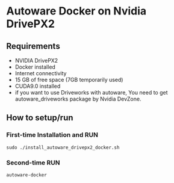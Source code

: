 # Autoware Docker on Nvidia DrivePX2 

## Requirements
- NVIDIA DrivePX2
- Docker installed
- Internet connectivity
- 15 GB of free space (7GB temporarily used)
- CUDA9.0 installed
- if you want to use Driveworks with autoware, You need to get autoware_driveworks package by Nvidia DevZone.

## How to setup/run

### First-time Installation and RUN
`sudo ./install_autoware_drivepx2_docker.sh`

### Second-time RUN
`autoware-docker`
